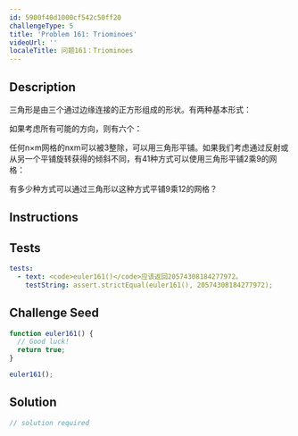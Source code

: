 ```yaml
---
id: 5900f40d1000cf542c50ff20
challengeType: 5
title: 'Problem 161: Triominoes'
videoUrl: ''
localeTitle: 问题161：Triominoes
---
```


## Description
<section id="description">三角形是由三个通过边缘连接的正方形组成的形状。有两种基本形式： <p>如果考虑所有可能的方向，则有六个： </p><p>任何n×m网格的nxm可以被3整除，可以用三角形平铺。如果我们考虑通过反射或从另一个平铺旋转获得的倾斜不同，有41种方式可以使用三角形平铺2乘9的网格： </p><p>有多少种方式可以通过三角形以这种方式平铺9乘12的网格？ </p></section>

## Instructions
<section id="instructions">
</section>

## Tests
<section id='tests'>

```yml
tests:
  - text: <code>euler161()</code>应该返回20574308184277972。
    testString: assert.strictEqual(euler161(), 20574308184277972);

```

</section>

## Challenge Seed
<section id='challengeSeed'>

<div id='js-seed'>

```js
function euler161() {
  // Good luck!
  return true;
}

euler161();

```

</div>



</section>

## Solution
<section id='solution'>

```js
// solution required
```
</section>
